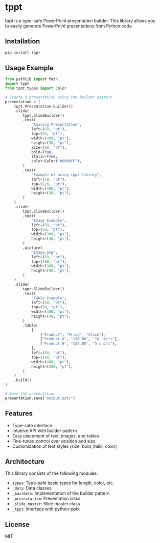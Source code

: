 # tppt

tppt is a type-safe PowerPoint presentation builder. This library allows you to easily generate PowerPoint presentations from Python code.

## Installation

```bash
pip install tppt
```

## Usage Example

```python
from pathlib import Path
import tppt
from tppt.types import Color

# Create a presentation using the builder pattern
presentation = (
    tppt.Presentation.builder()
    .slide(
        tppt.SlideBuilder()
        .text(
            "Amazing Presentation",
            left=(50, "pt"),
            top=(50, "pt"),
            width=(400, "pt"),
            height=(50, "pt"),
            size=(60, "pt"),
            bold=True,
            italic=True,
            color=Color("#0000FF"),
        )
        .text(
            "Example of using tppt library",
            left=(50, "pt"),
            top=(120, "pt"),
            width=(400, "pt"),
            height=(30, "pt"),
        )
    )
    .slide(
        tppt.SlideBuilder()
        .text(
            "Image Example",
            left=(50, "pt"),
            top=(50, "pt"),
            width=(300, "pt"),
            height=(40, "pt"),
        )
        .picture(
            "image.png",
            left=(50, "pt"),
            top=(100, "pt"),
            width=(300, "pt"),
            height=(80, "pt"),
        )
    )
    .slide(
        tppt.SlideBuilder()
        .text(
            "Table Example",
            left=(50, "pt"),
            top=(50, "pt"),
            width=(300, "pt"),
            height=(40, "pt"),
        )
        .table(
            [
                ["Product", "Price", "Stock"],
                ["Product A", "$10.00", "10 units"],
                ["Product B", "$25.00", "5 units"],
            ],
            left=(50, "pt"),
            top=(100, "pt"),
            width=(400, "pt"),
            height=(200, "pt"),
        )
    )
    .build()
)

# Save the presentation
presentation.save("output.pptx")
```

## Features

- Type-safe interface
- Intuitive API with builder pattern
- Easy placement of text, images, and tables
- Fine-tuned control over position and size
- Customization of text styles (size, bold, italic, color)

## Architecture

This library consists of the following modules:

- `types`: Type-safe basic types for length, color, etc.
- `_data`: Data classes
- `_builders`: Implementation of the builder pattern
- `_presentation`: Presentation class
- `_slide_master`: Slide master class
- `_tppt`: Interface with python-pptx

## License

MIT
